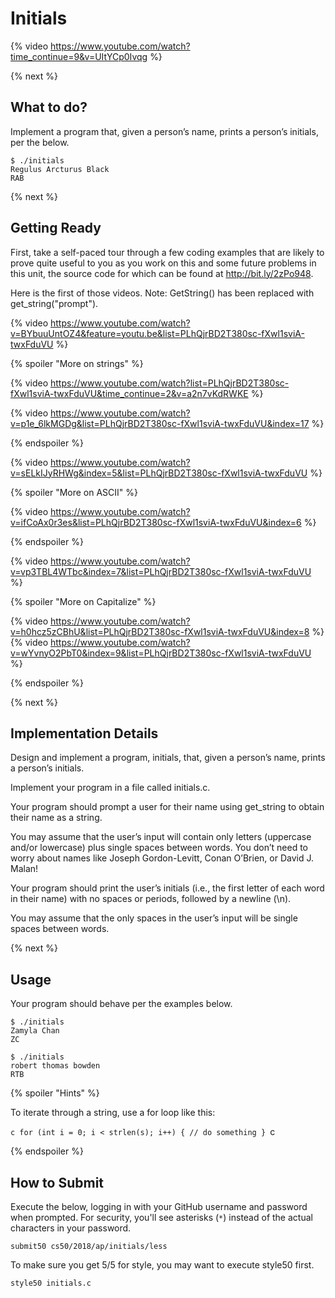# Initials

{% video https://www.youtube.com/watch?time_continue=9&v=UItYCp0Ivqg %}

{% next %}

## What to do?

Implement a program that, given a person’s name, prints a person’s initials, per the below.

```
$ ./initials
Regulus Arcturus Black
RAB
```

{% next %}

## Getting Ready

First, take a self-paced tour through a few coding examples that are likely to prove quite useful to you as you work on this and some future problems in this unit, the source code for which can be found at http://bit.ly/2zPo948.

Here is the first of those videos. Note: GetString() has been replaced with get_string("prompt").

{% video https://www.youtube.com/watch?v=BYbuuUntOZ4&feature=youtu.be&list=PLhQjrBD2T380sc-fXwl1sviA-twxFduVU %}

{% spoiler "More on strings" %}

{% video https://www.youtube.com/watch?list=PLhQjrBD2T380sc-fXwl1sviA-twxFduVU&time_continue=2&v=a2n7vKdRWKE %}

{% video https://www.youtube.com/watch?v=p1e_6lkMGDg&list=PLhQjrBD2T380sc-fXwl1sviA-twxFduVU&index=17 %}

{% endspoiler %}

{% video https://www.youtube.com/watch?v=sELkIJyRHWg&index=5&list=PLhQjrBD2T380sc-fXwl1sviA-twxFduVU %}

{% spoiler "More on ASCII" %}

{% video https://www.youtube.com/watch?v=ifCoAx0r3es&list=PLhQjrBD2T380sc-fXwl1sviA-twxFduVU&index=6 %}

{% endspoiler %}

{% video https://www.youtube.com/watch?v=vp3TBL4WTbc&index=7&list=PLhQjrBD2T380sc-fXwl1sviA-twxFduVU %}

{% spoiler "More on Capitalize" %}

{% video https://www.youtube.com/watch?v=h0hcz5zCBhU&list=PLhQjrBD2T380sc-fXwl1sviA-twxFduVU&index=8 %}
{% video https://www.youtube.com/watch?v=wYvnyO2PbT0&index=9&list=PLhQjrBD2T380sc-fXwl1sviA-twxFduVU %}

{% endspoiler %}

{% next %}

## Implementation Details

Design and implement a program, initials, that, given a person’s name, prints a person’s initials.

Implement your program in a file called initials.c.

Your program should prompt a user for their name using get_string to obtain their name as a string.

You may assume that the user’s input will contain only letters (uppercase and/or lowercase) plus single spaces between words. You don’t need to worry about names like Joseph Gordon-Levitt, Conan O’Brien, or David J. Malan!

Your program should print the user’s initials (i.e., the first letter of each word in their name) with no spaces or periods, followed by a newline (\n).

You may assume that the only spaces in the user’s input will be single spaces between words.

{% next %}

## Usage

Your program should behave per the examples below. 

```
$ ./initials
Zamyla Chan
ZC
```

```
$ ./initials
robert thomas bowden
RTB
```

{% spoiler "Hints" %}

To iterate through a string, use a for loop like this:

``c
for (int i = 0; i < strlen(s); i++)
{
  // do something
}
``c

{% endspoiler %}

## How to Submit

Execute the below, logging in with your GitHub username and password when prompted. For security, you'll see asterisks (`*`) instead of the actual characters in your password.

```
submit50 cs50/2018/ap/initials/less
```

To make sure you get 5/5 for style, you may want to execute style50 first.

```
style50 initials.c
```


